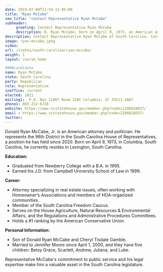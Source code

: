 ```yaml
---
date: 2024-07-09T11:54:12-05:00
title: "Ryan McCabe"
seo_title: "contact Representative Ryan McCabe"
subheader:
     greeting: Contact Representative Ryan McCabe
     description: D. Ryan McCabe, born on April 9, 1973, an American politician affiliated with the Republican Party, assumed office as a member of the South Carolina House of Representatives, representing District 96, on November 9, 2020.
description: Contact Representative Ryan McCabe of South Carolina. Contact information for Ryan McCabe includes email address, phone number, and mailing address.
image: ryan-mccabe.jpeg
video:
url: /states/south-carolina/ryan-mccabe/
weight: 1
layout: course_home

####candidate
name: Ryan McCabe
state: South Carolina
party: Republican
role: Representative
inoffice: current
elected: 2021
mailing1:  P.O. Box 11867 Room 320C Columbia, SC 29211-1867
phone1: 803-212-6728
website: https://www.scstatehouse.gov/member.php?code=1206818037/
email : https://www.scstatehouse.gov/member.php?code=1206818037/
twitter: 
---
```

Donald Ryan McCabe, Jr. is an American attorney and politician. He represents the 96th District in the South Carolina House of Representatives, a position he has held since 2020. Born on April 9, 1973, in Columbia, South Carolina, he currently resides in Lexington, South Carolina.

**Education:**
- Graduated from Newberry College with a B.A. in 1995.
- Earned his J.D. from Campbell University School of Law in 1999.

**Career:**
- Attorney specializing in real estate issues, often working with Homeowner’s Associations and members of HOA-organized communities.
- Member of the South Carolina Freedom Caucus.
- Serves on the House Agriculture, Natural Resources & Environmental Affairs, and the Regulations and Administrative Procedures Committees.
- Holds a #1 ranking by the American Conservative Union.

**Personal Information:**
- Son of Donald Ryan McCabe and Cheryl Tisdale Gamble.
- Married to Jennifer Moore since April 1, 2000, and they have five children: Betsy Grace, Scarlett, Andrew, Juliana, and Luke.

Representative McCabe's commitment to public service and his legal expertise make him a valuable asset in the South Carolina legislature.
